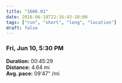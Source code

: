 ```yaml
---
title: "1606.01"
date: 2016-06-10T22:16:43-10:00
tags: ["run", "short", "long", "location"]
draft: false
---
```


### Fri, Jun 10, 5:30 PM

**Duration:** 00:45:29  
**Distance:** 4.64 mi  
**Avg. pace:** 09'47" /mi